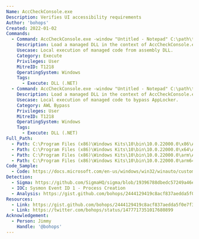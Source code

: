 ```yaml
---
Name: AccCheckConsole.exe
Description: Verifies UI accessibility requirements
Author: 'bohops'
Created: 2022-01-02
Commands:
  - Command: AccCheckConsole.exe -window "Untitled - Notepad" C:\path\to\your\lolbas.dll
    Description: Load a managed DLL in the context of AccCheckConsole.exe. The -window switch value can be set to an arbitrary active window name.
    Usecase: Local execution of managed code from assembly DLL.
    Category: Execute
    Privileges: User
    MitreID: T1218
    OperatingSystem: Windows
    Tags:
      - Execute: DLL (.NET)
  - Command: AccCheckConsole.exe -window "Untitled - Notepad" C:\path\to\your\lolbas.dll
    Description: Load a managed DLL in the context of AccCheckConsole.exe. The -window switch value can be set to an arbitrary active window name.
    Usecase: Local execution of managed code to bypass AppLocker.
    Category: AWL Bypass
    Privileges: User
    MitreID: T1218
    OperatingSystem: Windows
    Tags:
      - Execute: DLL (.NET)
Full_Path:
  - Path: C:\Program Files (x86)\Windows Kits\10\bin\10.0.22000.0\x86\AccChecker\AccCheckConsole.exe
  - Path: C:\Program Files (x86)\Windows Kits\10\bin\10.0.22000.0\x64\AccChecker\AccCheckConsole.exe
  - Path: C:\Program Files (x86)\Windows Kits\10\bin\10.0.22000.0\arm\AccChecker\AccCheckConsole.exe
  - Path: C:\Program Files (x86)\Windows Kits\10\bin\10.0.22000.0\arm64\AccChecker\AccCheckConsole.exe
Code_Sample:
  - Code: https://docs.microsoft.com/en-us/windows/win32/winauto/custom-verification-routines
Detection:
  - Sigma: https://github.com/SigmaHQ/sigma/blob/19396788dbedc57249a46efed2bb1927abc376d4/rules/windows/process_creation/proc_creation_win_lolbin_susp_acccheckconsole.yml
  - IOC: Sysmon Event ID 1 - Process Creation
  - Analysis: https://gist.github.com/bohops/2444129419c8acf837aedda5f0e7f340
Resources:
  - Link: https://gist.github.com/bohops/2444129419c8acf837aedda5f0e7f340
  - Link: https://twitter.com/bohops/status/1477717351017680899
Acknowledgement:
  - Person: Jimmy
    Handle: '@bohops'
---
```

